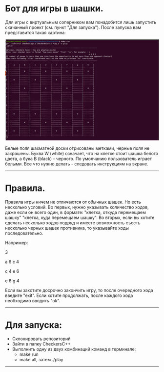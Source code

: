 # Бот для игры в шашки.

Для игры с виртуальным соперником вам понадобится лишь запустить скачанный проект (см. пункт "Для запуска").
После запуска вам представится такая картина:

<img src="Examples/Example.png" alt="Picture 3" width="600">

Белые поля шахматной доски отрисованы метками, черные поля не закрашены.
Буква W (white) означает, что на клетке стоит шашка белого цвета, 
а бука B (black) - черного. По умолчанию пользователь играет белыми.
Все что нужно делать - следовать инструкциям на экране.
- --

# Правила.

Правила игры ничем не отличаются от обычных шашек. Но есть несколько условий.
Во первых, нужно указывать количество ходов, даже если он всего один, в формате:
"клетка, откуда перемещаем шашку" "клетка, куда перемещаем шашку".
Во вторых, если вы хотите сделать несколько ходов подряд и имеете возможность съесть несколько
черных шашек противника, то указывайте ходы последовательно.

Например:

3 

a 6 c 4

c 4 e 6

e 6 g 4

Если вы захотите досрочно закончить игру, то после очередного хода введите "exit".
Если хотите продолжать, после каждого хода необходимо вводить "ok".

- --

# Для запуска:

 - Склонировать репозиторий
 - Зайти в папку CheckersC++
 - Выполнить одну из двух комбинаций команд в терминале:
   - make run
   - make all, затем ./play
 - --

